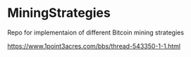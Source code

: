 # MiningStrategies
Repo for implementaion of different Bitcoin mining strategies

https://www.1point3acres.com/bbs/thread-543350-1-1.html
